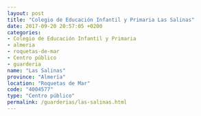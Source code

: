 ```yaml
---
layout: post
title: "Colegio de Educación Infantil y Primaria Las Salinas"
date: 2017-09-20 20:57:05 +0200
categories:
- Colegio de Educación Infantil y Primaria
- almeria
- roquetas-de-mar
- Centro público
- guarderia
name: "Las Salinas"
province: "Almería"
location: "Roquetas de Mar"
code: "4004577"
type: "Centro público"
permalink: /guarderias/las-salinas.html
---
```

